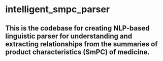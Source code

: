 # intelligent_smpc_parser

## This is the codebase for creating NLP-based linguistic parser for understanding and extracting relationships from the summaries of product characteristics (SmPC) of medicine. 

